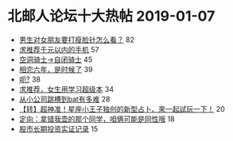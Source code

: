 # 北邮人论坛十大热帖 2019-01-07

- [男生对女朋友要打瘦脸针怎么看？](https://bbs.byr.cn/article/Feeling/3097990) 82
- [求推荐千元以内的手机](https://bbs.byr.cn/article/DigiLife/306578) 57
- [空洞骑士-&gt;自闭骑士](https://bbs.byr.cn/article/TVGame/96234) 45
- [相恋六年，是时候了](https://bbs.byr.cn/article/Talking/6089120) 39
- [呃?](https://bbs.byr.cn/article/Picture/3233256) 38
- [求推荐，女生用学习超级本](https://bbs.byr.cn/article/Notebook/178126) 34
- [从小公司跳槽到bat有多难](https://bbs.byr.cn/article/WorkLife/985959) 28
- [【转】超神准！星座小王子独创的新型占卜、來一起試玩一下！](https://bbs.byr.cn/article/Constellations/326533) 20
- [定向：拿错我壶的那个同学，咱俩可能是同性哦](https://bbs.byr.cn/article/Friends/1907911) 18
- [股市长期投资实证记录](https://bbs.byr.cn/article/Financial/76393) 15



